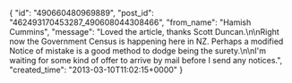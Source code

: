  {
   "id": "490660480969889",
   "post_id": "462493170453287_490608044308466",
   "from_name": "Hamish Cummins",
   "message": "Loved the article, thanks Scott Duncan.\n\nRight now the Government Census is happening here in NZ. Perhaps a modified Notice of mistake is a good method to dodge being the surety.\n\nI'm waiting for some kind of offer to arrive by mail before I send any notices.",
   "created_time": "2013-03-10T11:02:15+0000"
 }
